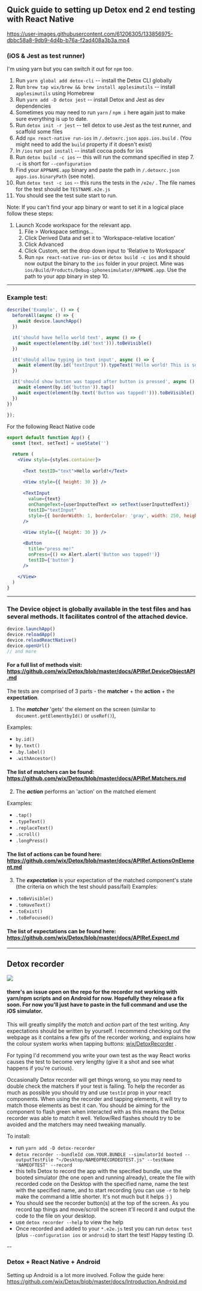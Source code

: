 ## Quick guide to setting up Detox end 2 end testing with React Native




https://user-images.githubusercontent.com/61206305/133856975-dbbc58a8-9db9-4d4b-b76a-f2ad408a3b3a.mp4



### (iOS & Jest as test runner)

I'm using yarn but you can switch it out for `npm` too.

1. Run `yarn global add detox-cli` -- install the Detox CLI globally
2. Run `brew tap wix/brew && brew install applesimutils` -- install `applesimutils` using Homebrew
3. Run `yarn add -D detox jest` -- install Detox and Jest as dev dependencies
4. Sometimes you may need to run `yarn` / `npm i` here again just to make sure everything is up to date.
5. Run `detox init -r jest` -- tell detox to use Jest as the test **r**unner, and scaffold some files
6. Add `npx react-native run-ios` in `/.detoxrc.json` `apps.ios.build` . (You might need to add the `build` property if it doesn't exist)
7. In `/ios` run `pod install` -- install cocoa pods for ios
8. Run `detox build -c ios` -- this will run the command specified in step 7. `-c` is short for `--configuration`
9. Find your `APPNAME.app` binary and paste the path in `/.detoxrc.json` `apps.ios.binaryPath` (see note).
10. Run `detox test -c ios` -- this runs the tests in the `/e2e/` . The file names for the test should be `TESTNAME.e2e.js`
11. You should see the test suite start to run.

Note: If you can't find your app binary or want to set it in a logical place follow these steps:

1. Launch Xcode workspace for the relevant app.
   1. File > Workspace settings...
   2. Click Derived Data and set it to 'Workspace-relative location'
   3. Click Advanced
   4. Click Custom, set the drop down input to 'Relative to Workspace'
   5. Run `npx react-native run-ios` or `detox build -c ios` and it should now output the binary to the `ios` folder in your project. Mine was `ios/Build/Products/Debug-iphonesimulator/APPNAME.app`. Use the path to your app binary in step 10.

---

### Example test:

```js
describe('Example', () => {
  beforeAll(async () => {
    await device.launchApp()
  })

  it('should have hello world text', async () => {
    await expect(element(by.id('text'))).toBeVisible()
  })

  it('should allow typing in text input', async () => {
    await element(by.id('textInput')).typeText('Hello world! This is so cool.')
  })

  it('should show button was tapped after button is pressed', async () => {
    await element(by.id('button')).tap()
    await expect(element(by.text('Button was tapped!'))).toBeVisible()
  })
})
  
});
```

For the following React Native code

```jsx
export default function App() {
  const [text, setText] = useState('')

  return (
    <View style={styles.container}>
    
      <Text testID="text">Hello world!</Text>
      
      <View style={{ height: 30 }} />
      
      <TextInput
        value={text}
        onChangeText={userInputtedText => setText(userInputtedText)}
        testID="textInput"
        style={{ borderWidth: 1, borderColor: 'gray', width: 250, height: 40 }}
      />
      
      <View style={{ height: 30 }} />

      <Button
        title="press me!"
        onPress={() => Alert.alert('Button was tapped!')}
        testID={'button'}
      />
      
    </View>
  )
}
```



---

### The Device object is globally available in the test files and has several methods. It facilitates control of the attached device.

```js
device.launchApp()
device.reloadApp()
device.reloadReactNative()
device.openUrl()
// and more
```

#### For a full list of methods visit: https://github.com/wix/Detox/blob/master/docs/APIRef.DeviceObjectAPI.md

The tests are comprised of 3 parts - the **matcher** + the **action** + the **expectation**.

1. The ***matcher*** 'gets' the element on the screen (similar to `document.getElementbyId()` or `useRef()`),

Examples: 
- `by.id()`
- `by.text()`
- `.by.label()`
- `.withAncestor()`

#### The list of matchers can be found: https://github.com/wix/Detox/blob/master/docs/APIRef.Matchers.md

2. The ***action*** performs an 'action' on the matched element

Examples:
-  `.tap()`
-  `.typeText()`
-  `.replaceText()`
-   `.scroll()`
-   `.longPress()` 
   
#### The list of actions can be found here: https://github.com/wix/Detox/blob/master/docs/APIRef.ActionsOnElement.md

3. The ***expectation*** is your expectation of the matched component's state (the criteria on which the test should pass/fail)
Examples:
- `.toBeVisible()`
- `.toHaveText()`
- `.toExist()`
- `.toBeFocused()`

#### The list of expectations can be found here: https://github.com/wix/Detox/blob/master/docs/APIRef.Expect.md


---
## Detox recorder


<img src="https://github.com/wix/DetoxRecorder/blob/master/Documentation/Resources/Presentation.gif"/>


#### there's an issue open on the repo for the recorder not working with yarn/npm scripts and on Android for now. Hopefully they release a fix soon. For now you'll just have to paste in the full command and use the iOS simulator.

This will greatly simplify the *match* and *action* part of the test writing. Any expectations should be written by yourself. I recommend checking out the webpage as it contains a few gifs of the recorder working, and explains how the colour system works when tapping buttons: 
 [wix/DetoxRecorder](https://github.com/wix/DetoxRecorder) .
 
 For typing I'd recommend you write your own test as the way React works causes the test to become very lengthy (give it a shot and see what happens if you're curious).
 
 Occasionally Detox recorder will get things wrong, so you may need to double check the matchers if your test is failing. To help the recorder as much as possible you should try and use `testId` prop in your react components. When using the recorder and tapping elements, it will try to match those elements as best it can. You should be aiming for the component to flash green when interacted with as this means the Detox recorder was able to match it well. Yellow/Red flashes should try to be avoided and the matchers may need tweaking manually.

To install:

- run `yarn add -D detox-recorder`
- `detox recorder --bundleId com.YOUR.BUNDLE --simulatorId booted --outputTestFile "~/Desktop/NAMEOFRECORDEDTEST.js" --testName 'NAMEOFTEST' --record`
- this tells Detox to record the app with the specified bundle, use the booted simulator (the one open and running already), create the file with recorded code on the Desktop with the specified name, name the test with the specified name, and to start recording (you can use `-r` to help make the command a little shorter. It's not much but it helps :) )
- You should see the recorder button(s) at the top of the screen. As you record tap things and move/scroll the screen it'll record it and output the code to the file on your desktop.
- use `detox recorder --help` to view the help
- Once recorded and added to your `*.e2e.js` test you can run `detox test` (plus `--configuration ios` or `android`) to start the test! Happy testing :D.


--

### Detox + React Native + Android

Setting up Android is a lot more involved. Follow the guide here: https://github.com/wix/Detox/blob/master/docs/Introduction.Android.md
